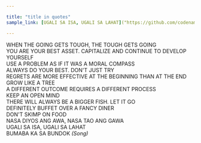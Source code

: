 ```yaml
---

title: "title in quotes"
sample_link: [UGALI SA ISA, UGALI SA LAHAT]("https://github.com/codename-rainier/website")

---  
```


WHEN THE GOING GETS TOUGH, THE TOUGH GETS GOING  
YOU ARE YOUR BEST ASSET. CAPITALIZE AND CONTINUE TO DEVELOP YOURSELF  
USE A PROBLEM AS IF IT WAS A MORAL COMPASS  
ALWAYS DO YOUR BEST. DON'T JUST TRY  
REGRETS ARE MORE EFFECTIVE AT THE BEGINNING THAN AT THE END  
GROW LIKE A TREE  
A DIFFERENT OUTCOME REQUIRES A DIFFERENT PROCESS  
KEEP AN OPEN MIND  
THERE WILL ALWAYS BE A BIGGER FISH. LET IT GO  
DEFINITELY BUFFET OVER A FANCY DINER  
DON'T SKIMP ON FOOD  
NASA DIYOS ANG AWA, NASA TAO ANG GAWA  
UGALI SA ISA, UGALI SA LAHAT  
BUMABA KA SA BUNDOK *(Song)*  
  
  




